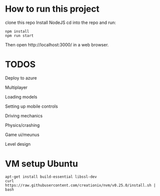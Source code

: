 # How to run this project
clone this repo Install NodeJS cd into the repo and run:
```
npm install
npm run start
```
Then open http://localhost:3000/ in a web browser.


# TODOS
Deploy to azure

Multiplayer

Loading models

Setting up mobile controls

Driving mechanics

Physics/crashing

Game ui/meunus

Level design

# VM setup Ubuntu
```
apt-get install build-essential libssl-dev
curl https://raw.githubusercontent.com/creationix/nvm/v0.25.0/install.sh | bash
```
